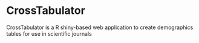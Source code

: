 # CrossTabulator
CrossTabulator is a R shiny-based web application to create demographics tables for use in scientific journals
